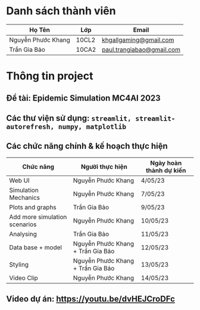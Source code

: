 # Danh sách thành viên

| Họ Tên             | Lớp   | Email                     |
| ------------------ | ----- | ------------------------- |
| Nguyễn Phước Khang | 10CL2 | khgallgaming@gmail.com    |
| Trần Gia Bảo       | 10CA2 | paul.trangiabao@gmail.com |

# Thông tin project

## Đề tài: Epidemic Simulation MC4AI 2023

## Các thư viện sử dụng: `streamlit, streamlit-autorefresh, numpy, matplotlib`

## Các chức năng chính & kế hoạch thực hiện

| Chức năng                     | Người thực hiện                   | Ngày hoàn thành dự kiến |
| ----------------------------- | --------------------------------- | ----------------------- |
| Web UI                        | Nguyễn Phước Khang                | 4/05/23                 |
| Simulation Mechanics          | Nguyễn Phước Khang                | 7/05/23                 |
| Plots and graphs              | Trần Gia Bảo                      | 9/05/23                 |
| Add more simulation scenarios | Nguyễn Phước Khang                | 10/05/23                |
| Analysing                     | Trần Gia Bảo                      | 11/05/23                |
| Data base + model             | Nguyễn Phước Khang + Trần Gia Bảo | 12/05/23                |
| Styling                       | Nguyễn Phước Khang + Trần Gia Bảo | 13/05/23                |
| Video Clip                    | Nguyễn Phước Khang                | 14/05/23                |

## Video dự án: https://youtu.be/dvHEJCroDFc
